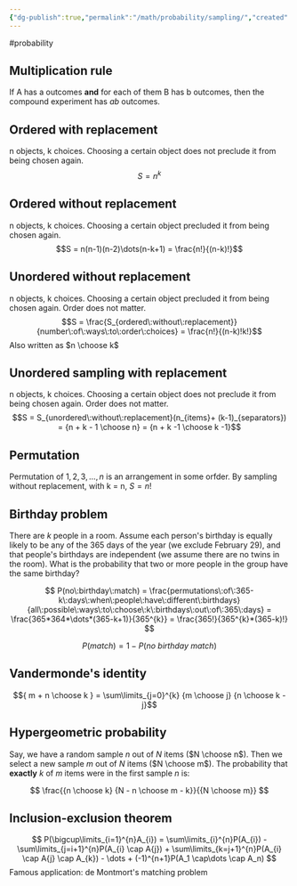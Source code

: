 ```yaml
---
{"dg-publish":true,"permalink":"/math/probability/sampling/","created":"","updated":""}
---
```


#probability

## Multiplication rule
If A has a outcomes **and** for each of them B has b outcomes, then the compound experiment has $ab$ outcomes.

## Ordered with replacement
n objects, k choices. Choosing a certain object does not preclude it from being chosen again.
$$S = n^k$$
## Ordered without replacement
n objects, k choices. Choosing a certain object precluded it from being chosen again.
$$S = n(n-1)(n-2)\dots(n-k+1) = \frac{n!}{(n-k)!}$$
## Unordered without replacement
n objects, k choices. Choosing a certain object precluded it from being chosen again. Order does not matter.
$$S = \frac{S_{ordered\:without\:replacement}}{number\:of\:ways\:to\:order\:choices} = \frac{n!}{(n-k)!k!}$$
Also written as $n \choose k$

## Unordered sampling with replacement
n objects, k choices. Choosing a certain object does not preclude it from being chosen again. Order does not matter.
$$S = S_{unordered\:without\:replacement}(n_{items}+ (k-1)_{separators})  =
{n + k - 1 \choose n} =
{n + k -1 \choose k -1}$$

## Permutation
Permutation of $1,2,3,\dots,n$ is an arrangement in some orfder. By sampling without replacement, with k = n, $S = n!$

## Birthday problem
There are $k$ people in a room. Assume each person's birthday is equally likely to be any of the 365 days of the year (we exclude February 29), and that people's birthdays are independent (we assume there are no twins in the room). What is the probability that two or more people in the group have the same birthday?

$$
P(no\:birthday\:match) =
\frac{permutations\:of\:365-k\:days\:when\:people\:have\:different\:birthdays}{all\:possible\:ways\:to\:choose\:k\:birthdays\:out\:of\:365\:days} =
\frac{365*364*\dots*(365-k+1)}{365^{k}} =
\frac{365!}{365^{k}*(365-k)!}
$$

$$P(match) = 1 - P(no\:birthday\:match)$$
## Vandermonde's identity
$${ m + n \choose k } = \sum\limits_{j=0}^{k} {m \choose j} {n \choose k - j}$$

## Hypergeometric probability
Say, we have a random sample $n$ out of $N$ items ($N \choose n$). Then we select a new sample $m$ out of $N$ items ($N \choose m$). The probability that **exactly** $k$ of $m$ items were in the first sample $n$ is: 

$$
\frac{{n \choose k} {N - n \choose m - k}}{{N \choose m}}
$$

## Inclusion-exclusion theorem

$$
P(\bigcup\limits_{i=1}^{n}A_{i}) =
\sum\limits_{i}^{n}P(A_{i}) -
\sum\limits_{j=i+1}^{n}P(A_{i} \cap A{j}) +
\sum\limits_{k=j+1}^{n}P(A_{i} \cap A{j} \cap A_{k}) -
\dots +
(-1)^{n+1}P(A_1 \cap\dots \cap A_n)
$$
Famous application: de Montmort's matching problem
